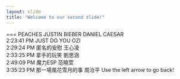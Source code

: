 ```yaml
---
layout: slide
title: "Welcome to our second slide!"
---
```

===
PEACHES                          JUSTIN BIEBER               DANIEL CAESAR          
2:23:41 PM      JUST DO YOU                      OZI                                 
2:29:24 PM      匿名的安慰                       王心凌                                             
2:33:25 PM      拿手的玩笑                       劉思涵                                             
2:49:09 PM      魔力ESP                          范曉萱                                             
3:35:23 PM      那一場風花雪月的事               周治平
Use the left arrow to go back!
